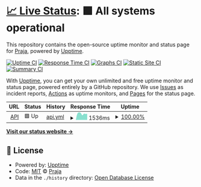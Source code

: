 # [📈 Live Status](https://status.praja.buzz): <!--live status--> **🟩 All systems operational**

This repository contains the open-source uptime monitor and status page for [Praja](https://praja.buzz), powered by [Upptime](https://github.com/upptime/upptime).

[![Uptime CI](https://github.com/praja/upptime/workflows/Uptime%20CI/badge.svg)](https://github.com/praja/upptime/actions?query=workflow%3A%22Uptime+CI%22)
[![Response Time CI](https://github.com/praja/upptime/workflows/Response%20Time%20CI/badge.svg)](https://github.com/praja/upptime/actions?query=workflow%3A%22Response+Time+CI%22)
[![Graphs CI](https://github.com/praja/upptime/workflows/Graphs%20CI/badge.svg)](https://github.com/praja/upptime/actions?query=workflow%3A%22Graphs+CI%22)
[![Static Site CI](https://github.com/praja/upptime/workflows/Static%20Site%20CI/badge.svg)](https://github.com/praja/upptime/actions?query=workflow%3A%22Static+Site+CI%22)
[![Summary CI](https://github.com/praja/upptime/workflows/Summary%20CI/badge.svg)](https://github.com/praja/upptime/actions?query=workflow%3A%22Summary+CI%22)

With [Upptime](https://upptime.js.org), you can get your own unlimited and free uptime monitor and status page, powered entirely by a GitHub repository. We use [Issues](https://github.com/praja/upptime/issues) as incident reports, [Actions](https://github.com/praja/upptime/actions) as uptime monitors, and [Pages](https://status.praja.buzz) for the status page.

<!--start: status pages-->
<!-- This summary is generated by Upptime (https://github.com/upptime/upptime) -->
<!-- Do not edit this manually, your changes will be overwritten -->
<!-- prettier-ignore -->
| URL | Status | History | Response Time | Uptime |
| --- | ------ | ------- | ------------- | ------ |
| <img alt="" src="https://favicons.githubusercontent.com/api.thecircleapp.in" height="13"> [API](https://api.thecircleapp.in) | 🟩 Up | [api.yml](https://github.com/praja/upptime/commits/HEAD/history/api.yml) | <details><summary><img alt="Response time graph" src="./graphs/api/response-time-week.png" height="20"> 1536ms</summary><br><a href="https://praja.github.io/uptime/history/api"><img alt="Response time 1615" src="https://img.shields.io/endpoint?url=https%3A%2F%2Fraw.githubusercontent.com%2Fpraja%2Fupptime%2FHEAD%2Fapi%2Fapi%2Fresponse-time.json"></a><br><a href="https://praja.github.io/uptime/history/api"><img alt="24-hour response time 1986" src="https://img.shields.io/endpoint?url=https%3A%2F%2Fraw.githubusercontent.com%2Fpraja%2Fupptime%2FHEAD%2Fapi%2Fapi%2Fresponse-time-day.json"></a><br><a href="https://praja.github.io/uptime/history/api"><img alt="7-day response time 1536" src="https://img.shields.io/endpoint?url=https%3A%2F%2Fraw.githubusercontent.com%2Fpraja%2Fupptime%2FHEAD%2Fapi%2Fapi%2Fresponse-time-week.json"></a><br><a href="https://praja.github.io/uptime/history/api"><img alt="30-day response time 1409" src="https://img.shields.io/endpoint?url=https%3A%2F%2Fraw.githubusercontent.com%2Fpraja%2Fupptime%2FHEAD%2Fapi%2Fapi%2Fresponse-time-month.json"></a><br><a href="https://praja.github.io/uptime/history/api"><img alt="1-year response time 1615" src="https://img.shields.io/endpoint?url=https%3A%2F%2Fraw.githubusercontent.com%2Fpraja%2Fupptime%2FHEAD%2Fapi%2Fapi%2Fresponse-time-year.json"></a></details> | <details><summary><a href="https://praja.github.io/uptime/history/api">100.00%</a></summary><a href="https://praja.github.io/uptime/history/api"><img alt="All-time uptime 100.00%" src="https://img.shields.io/endpoint?url=https%3A%2F%2Fraw.githubusercontent.com%2Fpraja%2Fupptime%2FHEAD%2Fapi%2Fapi%2Fuptime.json"></a><br><a href="https://praja.github.io/uptime/history/api"><img alt="24-hour uptime 100.00%" src="https://img.shields.io/endpoint?url=https%3A%2F%2Fraw.githubusercontent.com%2Fpraja%2Fupptime%2FHEAD%2Fapi%2Fapi%2Fuptime-day.json"></a><br><a href="https://praja.github.io/uptime/history/api"><img alt="7-day uptime 100.00%" src="https://img.shields.io/endpoint?url=https%3A%2F%2Fraw.githubusercontent.com%2Fpraja%2Fupptime%2FHEAD%2Fapi%2Fapi%2Fuptime-week.json"></a><br><a href="https://praja.github.io/uptime/history/api"><img alt="30-day uptime 100.00%" src="https://img.shields.io/endpoint?url=https%3A%2F%2Fraw.githubusercontent.com%2Fpraja%2Fupptime%2FHEAD%2Fapi%2Fapi%2Fuptime-month.json"></a><br><a href="https://praja.github.io/uptime/history/api"><img alt="1-year uptime 100.00%" src="https://img.shields.io/endpoint?url=https%3A%2F%2Fraw.githubusercontent.com%2Fpraja%2Fupptime%2FHEAD%2Fapi%2Fapi%2Fuptime-year.json"></a></details>

<!--end: status pages-->

[**Visit our status website →**](https://status.praja.buzz)

## 📄 License

- Powered by: [Upptime](https://github.com/upptime/upptime)
- Code: [MIT](./LICENSE) © [Praja](https://praja.buzz)
- Data in the `./history` directory: [Open Database License](https://opendatacommons.org/licenses/odbl/1-0/)
